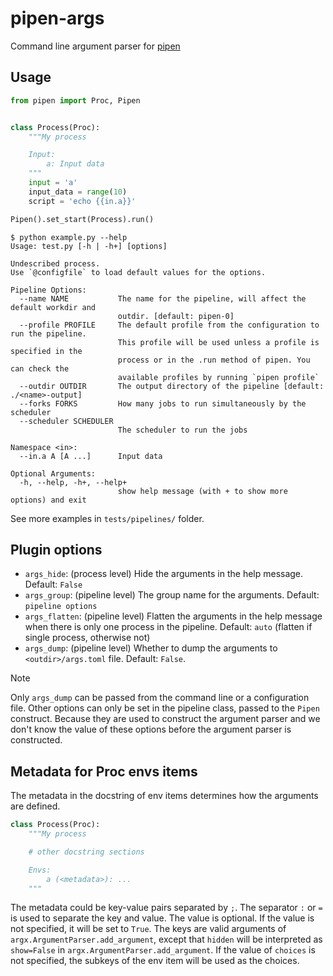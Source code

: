 # pipen-args

Command line argument parser for [pipen][1]

## Usage

```python
from pipen import Proc, Pipen


class Process(Proc):
    """My process

    Input:
        a: Input data
    """
    input = 'a'
    input_data = range(10)
    script = 'echo {{in.a}}'

Pipen().set_start(Process).run()
```

```shell
$ python example.py --help
Usage: test.py [-h | -h+] [options]

Undescribed process.
Use `@configfile` to load default values for the options.

Pipeline Options:
  --name NAME           The name for the pipeline, will affect the default workdir and
                        outdir. [default: pipen-0]
  --profile PROFILE     The default profile from the configuration to run the pipeline.
                        This profile will be used unless a profile is specified in the
                        process or in the .run method of pipen. You can check the
                        available profiles by running `pipen profile`
  --outdir OUTDIR       The output directory of the pipeline [default: ./<name>-output]
  --forks FORKS         How many jobs to run simultaneously by the scheduler
  --scheduler SCHEDULER
                        The scheduler to run the jobs

Namespace <in>:
  --in.a A [A ...]      Input data

Optional Arguments:
  -h, --help, -h+, --help+
                        show help message (with + to show more options) and exit
```

See more examples in `tests/pipelines/` folder.

## Plugin options

- `args_hide`: (process level) Hide the arguments in the help message. Default: `False`
- `args_group`: (pipeline level) The group name for the arguments. Default: `pipeline options`
- `args_flatten`: (pipeline level) Flatten the arguments in the help message when there is only one process in the pipeline. Default: `auto` (flatten if single process, otherwise not)
- `args_dump`: (pipeline level) Whether to dump the arguments to `<outdir>/args.toml` file. Default: `False`.

> [!NOTE]
> Only `args_dump` can be passed from the command line or a configuration file.
> Other options can only be set in the pipeline class, passed to the `Pipen` construct.
> Because they are used to construct the argument parser and we don't
> know the value of these options before the argument parser is constructed.

## Metadata for Proc envs items

The metadata in the docstring of env items determines how the arguments are defined.

```python
class Process(Proc):
    """My process

    # other docstring sections

    Envs:
        a (<metadata>): ...
    """
```

The metadata could be key-value pairs separated by `;`. The separator `:` or `=` is used to
separate the key and value. The value is optional. If the value is not specified, it
will be set to `True`. The keys are valid arguments of `argx.ArgumentParser.add_argument`, except that `hidden` will be interpreted as `show=False` in `argx.ArgumentParser.add_argument`. If the value of `choices` is not specified, the subkeys of the env item will be used as the choices.

[1]: https://github.com/pwwang/pipen

